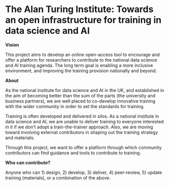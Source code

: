 #  The Alan Turing Institute: Towards an open infrastructure for training in data science and AI

**Vision**

This project aims to develop an online open-access tool to encourage and offer a platform for researchers to contribute to the national data science and AI training agenda. The long term goal is enabling a more inclusive environment, and improving the training provision nationally and beyond.

**About**

As the national institute for data science and AI in the UK, and established in the aim of becoming better than the sum of the parts (the university and business partners), we are well placed to co-develop innovative training with the wider community in order to set the standards for training.

Training is often developed and delivered in silos. As a national institute in data science and AI, we are unable to deliver training to everyone interested in it if we don’t adopt a train-the-trainer approach. Also, we are moving toward involving external contributors in shaping out the training strategy and materials. 

Through this project, we want to offer a platform through which  community contributors can find guidance and tools to contribute to training.

**Who can contribute?**

Anyone who can 1) design, 2) develop, 3) deliver, 4) peer-review, 5) update training (materials), or a combination of the above.


